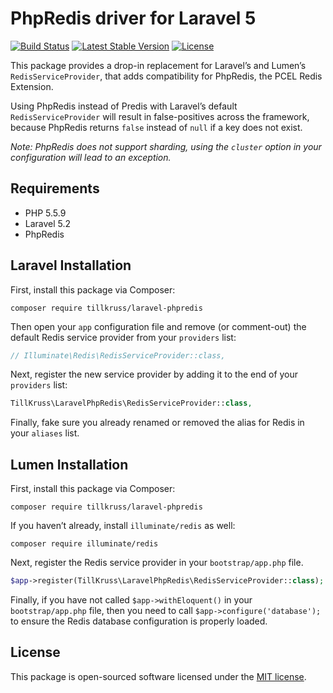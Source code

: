 # PhpRedis driver for Laravel 5

[![Build Status](https://travis-ci.org/tillkruss/laravel-phpredis.svg?branch=master)](https://travis-ci.org/tillkruss/laravel-phpredis)
[![Latest Stable Version](https://poser.pugx.org/tillkruss/laravel-phpredis/v/stable)](https://packagist.org/packages/tillkruss/laravel-phpredis)
[![License](https://poser.pugx.org/tillkruss/laravel-phpredis/license)](https://packagist.org/packages/tillkruss/laravel-phpredis)

This package provides a drop-in replacement for Laravel’s and Lumen’s `RedisServiceProvider`, that adds compatibility for PhpRedis, the PCEL Redis Extension.

Using PhpRedis instead of Predis with Laravel’s default `RedisServiceProvider` will result in false-positives across the framework, because PhpRedis returns `false` instead of `null` if a key does not exist.

*Note: PhpRedis does not support sharding, using the `cluster` option in your configuration will lead to an exception.*

## Requirements

- PHP 5.5.9
- Laravel 5.2
- PhpRedis

## Laravel Installation

First, install this package via Composer:

```
composer require tillkruss/laravel-phpredis
```

Then open your `app` configuration file and remove (or comment-out) the default Redis service provider from your `providers` list:

```php
// Illuminate\Redis\RedisServiceProvider::class,
```

Next, register the new service provider by adding it to the end of your `providers` list:

```php
TillKruss\LaravelPhpRedis\RedisServiceProvider::class,
```

Finally, fake sure you already renamed or removed the alias for Redis in your `aliases` list.


## Lumen Installation

First, install this package via Composer:

```
composer require tillkruss/laravel-phpredis
```

If you haven’t already, install `illuminate/redis` as well:

```
composer require illuminate/redis
```

Next, register the Redis service provider in your `bootstrap/app.php` file.

```php
$app->register(TillKruss\LaravelPhpRedis\RedisServiceProvider::class);
```

Finally, if you have not called `$app->withEloquent()` in your `bootstrap/app.php` file, then you need to call `$app->configure('database');` to ensure the Redis database configuration is properly loaded.


## License

This package is open-sourced software licensed under the [MIT license](http://opensource.org/licenses/MIT).

